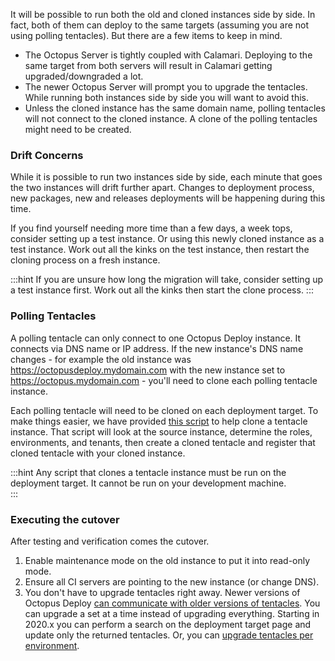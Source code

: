 It will be possible to run both the old and cloned instances side by side.  In fact, both of them can deploy to the same targets (assuming you are not using polling tentacles).  But there are a few items to keep in mind.

- The Octopus Server is tightly coupled with Calamari.  Deploying to the same target from both servers will result in Calamari getting upgraded/downgraded a lot.  
- The newer Octopus Server will prompt you to upgrade the tentacles.  While running both instances side by side you will want to avoid this.
- Unless the cloned instance has the same domain name, polling tentacles will not connect to the cloned instance.  A clone of the polling tentacles might need to be created.

### Drift Concerns

While it is possible to run two instances side by side, each minute that goes the two instances will drift further apart.  Changes to deployment process, new packages, new and releases deployments will be happening during this time.  

If you find yourself needing more time than a few days, a week tops, consider setting up a test instance.  Or using this newly cloned instance as a test instance.  Work out all the kinks on the test instance, then restart the cloning process on a fresh instance.

:::hint
If you are unsure how long the migration will take, consider setting up a test instance first.  Work out all the kinks then start the clone process.
:::

### Polling Tentacles

A polling tentacle can only connect to one Octopus Deploy instance.  It connects via DNS name or IP address.  If the new instance's DNS name changes - for example the old instance was https://octopusdeploy.mydomain.com with the new instance set to https://octopus.mydomain.com - you'll need to clone each polling tentacle instance.

Each polling tentacle will need to be cloned on each deployment target.  To make things easier, we have provided [this script](https://github.com/OctopusDeployLabs/SpaceCloner/blob/master/CloneTentacleInstance.ps1) to help clone a tentacle instance.  That script will look at the source instance, determine the roles, environments, and tenants, then create a cloned tentacle and register that cloned tentacle with your cloned instance.  

:::hint
Any script that clones a tentacle instance must be run on the deployment target.  It cannot be run on your development machine.  
:::

### Executing the cutover

After testing and verification comes the cutover.  

1. Enable maintenance mode on the old instance to put it into read-only mode.
1. Ensure all CI servers are pointing to the new instance (or change DNS).
1. You don't have to upgrade tentacles right away.  Newer versions of Octopus Deploy [can communicate with older versions of tentacles](/docs/support/compatibility).  You can upgrade a set at a time instead of upgrading everything.  Starting in 2020.x you can perform a search on the deployment target page and update only the returned tentacles.  Or, you can [upgrade tentacles per environment](https://www.youtube.com/watch?v=KVxdSdYAqQU&t=352s).  
